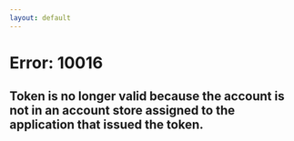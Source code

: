 ```yaml
---
layout: default
---
```


# Error: 10016
## Token is no longer valid because the account is not in an account store assigned to the application that issued the token.
